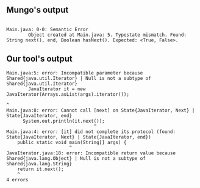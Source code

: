 ## Mungo's output

```

Main.java: 0-0: Semantic Error
		Object created at Main.java: 5. Typestate mismatch. Found: String next(), end, Boolean hasNext(). Expected: <True, False>.```

## Our tool's output

```
Main.java:5: error: Incompatible parameter because Shared{java.util.Iterator} | Null is not a subtype of Shared{java.util.Iterator}
		JavaIterator it = new JavaIterator(Arrays.asList(args).iterator());
		                                                               ^
Main.java:8: error: Cannot call [next] on State{JavaIterator, Next} | State{JavaIterator, end}
      System.out.println(it.next());
                                ^
Main.java:4: error: [it] did not complete its protocol (found: State{JavaIterator, Next} | State{JavaIterator, end})
	public static void main(String[] args) {
	                   ^
JavaIterator.java:18: error: Incompatible return value because Shared{java.lang.Object} | Null is not a subtype of Shared{java.lang.String}
    return it.next();
    ^
4 errors```
